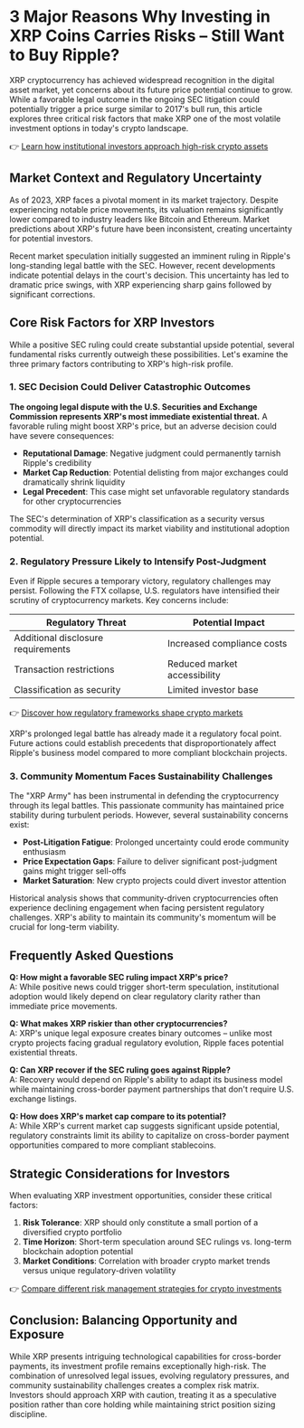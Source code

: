 # 3 Major Reasons Why Investing in XRP Coins Carries Risks – Still Want to Buy Ripple?

XRP cryptocurrency has achieved widespread recognition in the digital asset market, yet concerns about its future price potential continue to grow. While a favorable legal outcome in the ongoing SEC litigation could potentially trigger a price surge similar to 2017's bull run, this article explores three critical risk factors that make XRP one of the most volatile investment options in today's crypto landscape.

👉 [Learn how institutional investors approach high-risk crypto assets](https://bit.ly/okx-bonus)

## Market Context and Regulatory Uncertainty

As of 2023, XRP faces a pivotal moment in its market trajectory. Despite experiencing notable price movements, its valuation remains significantly lower compared to industry leaders like Bitcoin and Ethereum. Market predictions about XRP's future have been inconsistent, creating uncertainty for potential investors.

Recent market speculation initially suggested an imminent ruling in Ripple's long-standing legal battle with the SEC. However, recent developments indicate potential delays in the court's decision. This uncertainty has led to dramatic price swings, with XRP experiencing sharp gains followed by significant corrections.

## Core Risk Factors for XRP Investors

While a positive SEC ruling could create substantial upside potential, several fundamental risks currently outweigh these possibilities. Let's examine the three primary factors contributing to XRP's high-risk profile.

### 1. SEC Decision Could Deliver Catastrophic Outcomes

**The ongoing legal dispute with the U.S. Securities and Exchange Commission represents XRP's most immediate existential threat.** A favorable ruling might boost XRP's price, but an adverse decision could have severe consequences:

- **Reputational Damage**: Negative judgment could permanently tarnish Ripple's credibility
- **Market Cap Reduction**: Potential delisting from major exchanges could dramatically shrink liquidity
- **Legal Precedent**: This case might set unfavorable regulatory standards for other cryptocurrencies

The SEC's determination of XRP's classification as a security versus commodity will directly impact its market viability and institutional adoption potential.

### 2. Regulatory Pressure Likely to Intensify Post-Judgment

Even if Ripple secures a temporary victory, regulatory challenges may persist. Following the FTX collapse, U.S. regulators have intensified their scrutiny of cryptocurrency markets. Key concerns include:

| Regulatory Threat | Potential Impact |
|-------------------|------------------|
| Additional disclosure requirements | Increased compliance costs |
| Transaction restrictions | Reduced market accessibility |
| Classification as security | Limited investor base |

👉 [Discover how regulatory frameworks shape crypto markets](https://bit.ly/okx-bonus)

XRP's prolonged legal battle has already made it a regulatory focal point. Future actions could establish precedents that disproportionately affect Ripple's business model compared to more compliant blockchain projects.

### 3. Community Momentum Faces Sustainability Challenges

The "XRP Army" has been instrumental in defending the cryptocurrency through its legal battles. This passionate community has maintained price stability during turbulent periods. However, several sustainability concerns exist:

- **Post-Litigation Fatigue**: Prolonged uncertainty could erode community enthusiasm
- **Price Expectation Gaps**: Failure to deliver significant post-judgment gains might trigger sell-offs
- **Market Saturation**: New crypto projects could divert investor attention

Historical analysis shows that community-driven cryptocurrencies often experience declining engagement when facing persistent regulatory challenges. XRP's ability to maintain its community's momentum will be crucial for long-term viability.

## Frequently Asked Questions

**Q: How might a favorable SEC ruling impact XRP's price?**  
A: While positive news could trigger short-term speculation, institutional adoption would likely depend on clear regulatory clarity rather than immediate price movements.

**Q: What makes XRP riskier than other cryptocurrencies?**  
A: XRP's unique legal exposure creates binary outcomes – unlike most crypto projects facing gradual regulatory evolution, Ripple faces potential existential threats.

**Q: Can XRP recover if the SEC ruling goes against Ripple?**  
A: Recovery would depend on Ripple's ability to adapt its business model while maintaining cross-border payment partnerships that don't require U.S. exchange listings.

**Q: How does XRP's market cap compare to its potential?**  
A: While XRP's current market cap suggests significant upside potential, regulatory constraints limit its ability to capitalize on cross-border payment opportunities compared to more compliant stablecoins.

## Strategic Considerations for Investors

When evaluating XRP investment opportunities, consider these critical factors:

1. **Risk Tolerance**: XRP should only constitute a small portion of a diversified crypto portfolio
2. **Time Horizon**: Short-term speculation around SEC rulings vs. long-term blockchain adoption potential
3. **Market Conditions**: Correlation with broader crypto market trends versus unique regulatory-driven volatility

👉 [Compare different risk management strategies for crypto investments](https://bit.ly/okx-bonus)

## Conclusion: Balancing Opportunity and Exposure

While XRP presents intriguing technological capabilities for cross-border payments, its investment profile remains exceptionally high-risk. The combination of unresolved legal issues, evolving regulatory pressures, and community sustainability challenges creates a complex risk matrix. Investors should approach XRP with caution, treating it as a speculative position rather than core holding while maintaining strict position sizing discipline.